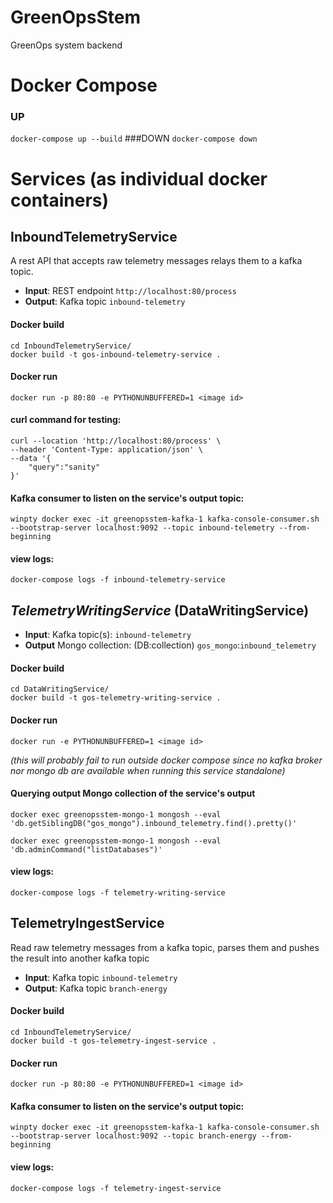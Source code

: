 # GreenOpsStem
GreenOps system backend

# Docker Compose
### UP
`docker-compose up --build`
###DOWN
`docker-compose down`

# Services (as individual docker containers)

## InboundTelemetryService
A rest API that accepts raw telemetry messages relays them to a kafka topic.
* **Input**: REST endpoint `http://localhost:80/process`
* **Output**: Kafka topic `inbound-telemetry`

#### Docker build
```
cd InboundTelemetryService/
docker build -t gos-inbound-telemetry-service .
```

#### Docker run

`docker run -p 80:80 -e PYTHONUNBUFFERED=1 <image id>`

#### curl command for testing:

```
curl --location 'http://localhost:80/process' \
--header 'Content-Type: application/json' \
--data '{
    "query":"sanity"
}'
```

#### Kafka consumer to listen on the service's output topic:

`winpty docker exec -it greenopsstem-kafka-1 kafka-console-consumer.sh --bootstrap-server localhost:9092 --topic inbound-telemetry --from-beginning`

#### view logs:

`docker-compose logs -f inbound-telemetry-service`

## _TelemetryWritingService_ (DataWritingService)
* **Input**: Kafka topic(s): `inbound-telemetry`
* **Output** Mongo collection: (DB:collection) `gos_mongo`:`inbound_telemetry`

#### Docker build
```
cd DataWritingService/
docker build -t gos-telemetry-writing-service .
```

#### Docker run
`docker run -e PYTHONUNBUFFERED=1 <image id>`

_(this will probably fail to run outside docker compose since no kafka broker nor mongo db are available when running this service standalone)_

#### Querying output Mongo collection of the service's output
`docker exec greenopsstem-mongo-1 mongosh --eval 'db.getSiblingDB("gos_mongo").inbound_telemetry.find().pretty()'`

`docker exec greenopsstem-mongo-1 mongosh --eval 'db.adminCommand("listDatabases")'`

#### view logs:

`docker-compose logs -f telemetry-writing-service`

## TelemetryIngestService
Read raw telemetry messages from a kafka topic, parses them and pushes the result into another kafka topic 
* **Input**: Kafka topic `inbound-telemetry`
* **Output**: Kafka topic `branch-energy`

#### Docker build
```
cd InboundTelemetryService/
docker build -t gos-telemetry-ingest-service .
```

#### Docker run

`docker run -p 80:80 -e PYTHONUNBUFFERED=1 <image id>`

#### Kafka consumer to listen on the service's output topic:

`winpty docker exec -it greenopsstem-kafka-1 kafka-console-consumer.sh --bootstrap-server localhost:9092 --topic branch-energy --from-beginning`

#### view logs:

`docker-compose logs -f telemetry-ingest-service`
